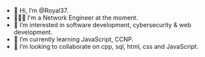 - 👋 Hi, I’m @Royal37.
- 👨🏽‍💼 I'm a Network Engineer at the moment.
- 👀 I’m interested in software development, cybersecurity & web development. 
- 🌱 I’m currently learning JavaScript, CCNP. 
- 💞️ I’m looking to collaborate on cpp, sql, html, css and JavaScript.

<!---
Royal37/Royal37 is a ✨ special ✨ repository because its `README.md` (this file) appears on your GitHub profile.
You can click the Preview link to take a look at your changes.
--->
